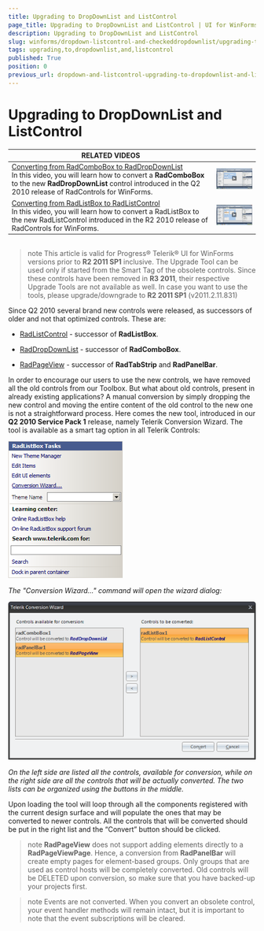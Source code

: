 ```yaml
---
title: Upgrading to DropDownList and ListControl
page_title: Upgrading to DropDownList and ListControl | UI for WinForms Documentation
description: Upgrading to DropDownList and ListControl
slug: winforms/dropdown-listcontrol-and-checkeddropdownlist/upgrading-to-dropdownlist-and-listcontrol
tags: upgrading,to,dropdownlist,and,listcontrol
published: True
position: 0
previous_url: dropdown-and-listcontrol-upgrading-to-dropdownlist-and-listcontrol
---
```


# Upgrading to DropDownList and ListControl
 
| RELATED VIDEOS |  |
| ------ | ------ |
|[Converting from RadComboBox to RadDropDownList](http://tv.telerik.com/watch/winforms/converting-from-radcombobox-to-raddropdownlist)<br>In this video, you will learn how to convert a __RadComboBox__ to the new __RadDropDownList__ control introduced in the Q2 2010 release of RadControls for WinForms.|![dropdown-and-listcontrol-upgrading-to-dropdownlist-and-listcontrol 003](images/dropdown-and-listcontrol-upgrading-to-dropdownlist-and-listcontrol003.png)|
|[Converting from RadListBox to RadListControl](http://tv.telerik.com/watch/winforms/converting-from-radlistbox-to-radlistcontrol)<br>In this video, you will learn how to convert a RadListBox to the new RadListControl introduced in the R2 2010 release of RadControls for WinForms.|![dropdown-and-listcontrol-upgrading-to-dropdownlist-and-listcontrol 004](images/dropdown-and-listcontrol-upgrading-to-dropdownlist-and-listcontrol004.png)|

## 

>note This article is valid for Progress&reg; Telerik&reg; UI for WinForms versions prior to __R2 2011 SP1__ inclusive. The Upgrade Tool can be used only if started from the Smart Tag of the obsolete controls. Since these controls have been removed in __R3 2011__, their respective Upgrade Tools are not available as well. In case you want to use the tools, please upgrade/downgrade to __R2 2011 SP1__ (v2011.2.11.831)
>
 
Since Q2 2010 several brand new controls were released, as successors of older and not that optimized controls. These are:

* [RadListControl](http://www.telerik.com/help/winforms/dropdown-and-listcontrol-listcontrol-overview.html) - successor of __RadListBox__.
          

* [RadDropDownList](http://www.telerik.com/help/winforms/dropdown-and-listcontrol-dropdownlist-overview.html) - successor of __RadComboBox__.
          

* [RadPageView](http://www.telerik.com/help/winforms/pageview-overview.html) - successor of __RadTabStrip__ and __RadPanelBar__.
          

In order to encourage our users to use the new controls, we have removed all the old controls from our Toolbox. But what about old controls, present in already existing applications? A manual conversion by simply dropping the new control and moving the entire content of the old control to the new one is not a straightforward process. Here comes the new tool, introduced in our __Q2 2010 Service Pack 1__ release, namely Telerik Conversion Wizard. The tool is available as a smart tag option in all Telerik Controls:

![dropdown-and-listcontrol-upgrading-to-dropdownlist-and-listcontrol 001](images/dropdown-and-listcontrol-upgrading-to-dropdownlist-and-listcontrol001.png)

*The "Conversion Wizard…" command will open the wizard dialog:*

![dropdown-and-listcontrol-upgrading-to-dropdownlist-and-listcontrol 002](images/dropdown-and-listcontrol-upgrading-to-dropdownlist-and-listcontrol002.png)

*On the left side are listed all the controls, available for conversion, while on the right side are all the controls that will be actually converted. The two lists can be organized using the buttons in the middle.*

Upon loading the tool will loop through all the components registered with the current design surface and will populate the ones that may be converted to newer controls. All the controls that will be converted should be put in the right list and the “Convert” button should be clicked.

>note __RadPageView__ does not support adding elements directly to a __RadPageViewPage__. Hence, a conversion from __RadPanelBar__ will create empty pages for element-based groups. Only groups that are used as control hosts will be completely converted. Old controls will be DELETED upon conversion, so make sure that you have backed-up your projects first.
> 

>note Events are not converted. When you convert an obsolete control, your event handler methods will remain intact, but it is important to note that the event subscriptions will be cleared.
>

